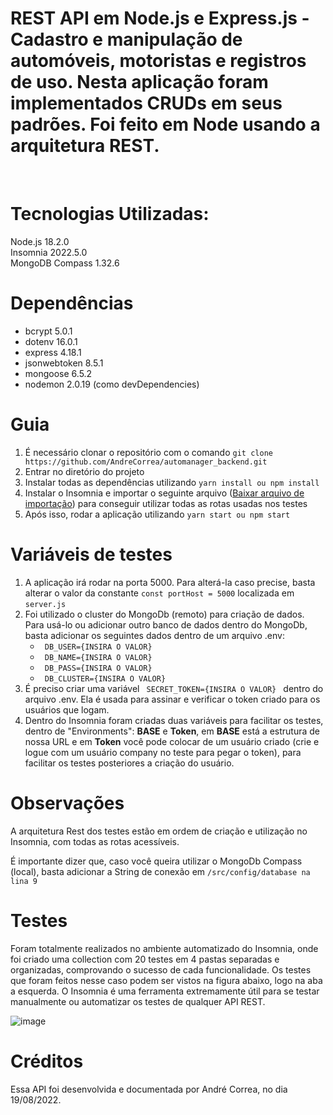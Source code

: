 # REST API em Node.js e Express.js - Cadastro e manipulação de automóveis, motoristas e registros de uso. Nesta aplicação foram implementados CRUDs em seus padrões. Foi feito em Node usando a arquitetura REST.
 <br>

# Tecnologias Utilizadas: <br>

Node.js 18.2.0 <br>
Insomnia 2022.5.0 <br>
MongoDB Compass 1.32.6 <br>

# Dependências

<ul>
  <li> bcrypt 5.0.1 </li>  
  <li> dotenv 16.0.1 </li> 
  <li> express 4.18.1 </li>  
  <li> jsonwebtoken 8.5.1 </li>  
  <li> mongoose 6.5.2 </li>  
  <li> nodemon 2.0.19 (como devDependencies) </li>
</ul>

# Guia

<ol dir="auto">
  <li>É necessário clonar o repositório com o comando <code>git clone https://github.com/AndreCorrea/automanager_backend.git</code></li>
  <li>Entrar no diretório do projeto</li>
  <li>Instalar todas as dependências utilizando <code>yarn install ou npm install</code></li>
  <li>Instalar o Insomnia e importar o seguinte arquivo (<a href="https://gist.github.com/AndreCorrea/8860d2d214290efe7923f2012eed03c3" target="_blank">Baixar arquivo de importação</a>) para conseguir utilizar todas as rotas usadas nos testes</code></li>
  <li>Após isso, rodar a aplicação utilizando <code>yarn start ou npm start</code></li>
</ol>

# Variáveis de testes

<ol>
  <li> A aplicação irá rodar na porta 5000. Para alterá-la caso precise, basta alterar o valor da constante <code>const portHost = 5000</code> localizada em <code>server.js</code> </li>
  <li> Foi utilizado o cluster do MongoDb (remoto) para criação de dados. Para usá-lo ou adicionar outro banco de dados dentro do MongoDb, basta adicionar os seguintes dados dentro de um arquivo .env:
    <ul>
      <li> <code> DB_USER={INSIRA O VALOR} </code> </li>
      <li> <code> DB_NAME={INSIRA O VALOR} </code> </li>
      <li> <code> DB_PASS={INSIRA O VALOR} </code> </li>
      <li> <code> DB_CLUSTER={INSIRA O VALOR} </code> </li>
    </ul>
  </li>
  <li> É preciso criar uma variável <code> SECRET_TOKEN={INSIRA O VALOR} </code> dentro do arquivo .env. Ela é usada para assinar e verificar o token criado para os usuários que logam. </li>
  <li> Dentro do Insomnia foram criadas duas variáveis para facilitar os testes, dentro de "Environments": <b>BASE</b> e <b>Token</b>, em <b>BASE</b> está a estrutura de nossa URL e em <b>Token</b> você pode colocar de um usuário criado (crie e logue com um usuário company no teste para pegar o token), para facilitar os testes posteriores a criação do usuário. </li>
</ol>

# Observações

A arquitetura Rest dos testes estão em ordem de criação e utilização no Insomnia, com todas as rotas acessíveis.

É importante dizer que, caso você queira utilizar o MongoDb Compass (local), basta adicionar a String de conexão em <code>/src/config/database na lina 9</code>

# Testes

Foram totalmente realizados no ambiente automatizado do Insomnia, onde foi criado uma collection com 20 testes em 4 pastas separadas e organizadas, comprovando o sucesso de cada funcionalidade. Os testes que foram feitos nesse caso podem ser vistos na figura abaixo, logo na aba a esquerda. O Insomnia é uma ferramenta extremamente útil para se testar manualmente ou automatizar os testes de qualquer API REST.

![image](https://user-images.githubusercontent.com/6698664/185702711-41d8acec-de1d-48ab-af69-53eaff305a02.png)

# Créditos
Essa API foi desenvolvida e documentada por André Correa, no dia 19/08/2022.

